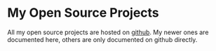 # My Open Source Projects

All my open source projects are hosted on [github](https://github.com/MFlisar). My newer ones are documented here, others are only documented on github directly.